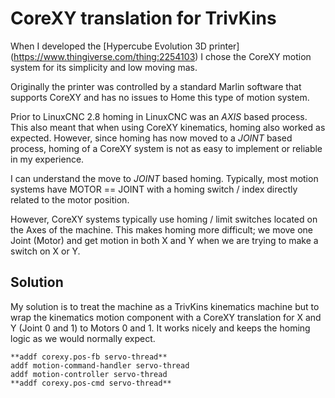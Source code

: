 # CoreXY translation for TrivKins

When I developed the [Hypercube Evolution 3D printer] (https://www.thingiverse.com/thing:2254103) I chose the CoreXY motion system for its simplicity and low moving mas.

Originally the printer was controlled by a standard Marlin software that supports CoreXY and has no issues to Home this type of motion system.

Prior to LinuxCNC 2.8 homing in LinuxCNC was an *AXIS* based process. This also meant that when using CoreXY kinematics, homing also worked as expected. However, since homing has now moved to a *JOINT* based process, homing of a CoreXY system is not as easy to implement or reliable in my experience.

I can understand the move to *JOINT* based homing. Typically, most motion systems have MOTOR == JOINT with a homing switch / index directly related to the motor position.

However, CoreXY systems typically use homing / limit switches located on the Axes of the machine. This makes homing more difficult; we move one Joint (Motor) and get motion in both X and Y when we are trying to make a switch on X or Y.

## Solution

My solution is to treat the machine as a TrivKins kinematics machine but to wrap the kinematics motion component with a CoreXY translation for X and Y (Joint 0 and 1) to Motors 0 and 1. It works nicely and keeps the homing logic as we would normally expect.

```
**addf corexy.pos-fb servo-thread**
addf motion-command-handler servo-thread
addf motion-controller servo-thread
**addf corexy.pos-cmd servo-thread**
```